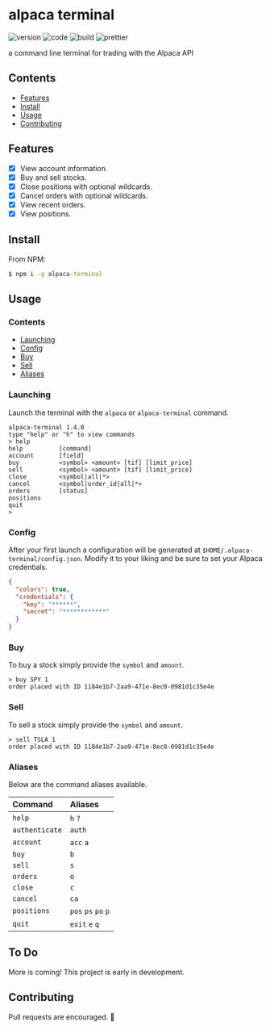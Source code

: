 # alpaca terminal

![version](https://img.shields.io/github/package-json/v/117/alpaca-terminal?color=196DFF&style=flat-square)
![code](https://img.shields.io/github/languages/code-size/117/alpaca-terminal?color=F1A42E&style=flat-square)
![build](https://img.shields.io/github/workflow/status/117/alpaca-terminal/test?style=flat-square)
![prettier](https://img.shields.io/static/v1?label=code%20style&message=prettier&color=ff51bc&style=flat-square)

a command line terminal for trading with the Alpaca API

## Contents

- [Features](#features)
- [Install](#install)
- [Usage](#usage)
- [Contributing](#contributing)

## Features

- [x] View account information.
- [x] Buy and sell stocks.
- [x] Close positions with optional wildcards.
- [x] Cancel orders with optional wildcards.
- [x] View recent orders.
- [x] View positions.

## Install

From NPM:

```cmd
$ npm i -g alpaca-terminal
```

## Usage

### Contents

- [Launching](#launching)
- [Config](#config)
- [Buy](#buy)
- [Sell](#sell)
- [Aliases](#aliases)

### Launching

Launch the terminal with the `alpaca` or `alpaca-terminal` command.

```terminal
alpaca-terminal 1.4.0
type "help" or "h" to view commands
> help
help          [command]
account       [field]
buy           <symbol> <amount> [tif] [limit_price]
sell          <symbol> <amount> [tif] [limit_price]
close         <symbol|all|*>
cancel        <symbol|order_id|all|*>
orders        [status]
positions
quit
>
```

### Config

After your first launch a configuration will be generated at
`$HOME/.alpaca-terminal/config.json`. Modify it to your liking and be sure to
set your Alpaca credentials.

```json
{
  "colors": true,
  "credentials": {
    "key": "******",
    "secret": "************"
  }
}
```

### Buy

To buy a stock simply provide the `symbol` and `amount`.

```terminal
> buy SPY 1
order placed with ID 1184e1b7-2aa9-471e-8ec0-0981d1c35e4e
```

### Sell

To sell a stock simply provide the `symbol` and `amount`.

```terminal
> sell TSLA 1
order placed with ID 1184e1b7-2aa9-471e-8ec0-0981d1c35e4e
```

### Aliases

Below are the command aliases available.

| Command        | Aliases             |
| :------------- | :------------------ |
| `help`         | `h` `?`             |
| `authenticate` | `auth`              |
| `account`      | `acc` `a`           |
| `buy`          | `b`                 |
| `sell`         | `s`                 |
| `orders`       | `o`                 |
| `close`        | `c`                 |
| `cancel`       | `ca`                |
| `positions`    | `pos` `ps` `po` `p` |
| `quit`         | `exit` `e` `q`      |

## To Do

More is coming! This project is early in development.

## Contributing

Pull requests are encouraged. 🙂
